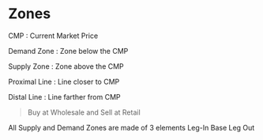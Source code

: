 # Zones


CMP
: Current Market Price

Demand Zone
: Zone below the CMP

Supply Zone
: Zone above the CMP

Proximal Line
: Line closer to CMP

Distal Line
: Line farther from CMP

> Buy at Wholesale and Sell at Retail

All Supply and Demand Zones are made of 3 elements
Leg-In
Base
Leg Out
<!--stackedit_data:
eyJoaXN0b3J5IjpbNzgzNzYxMTM4XX0=
-->